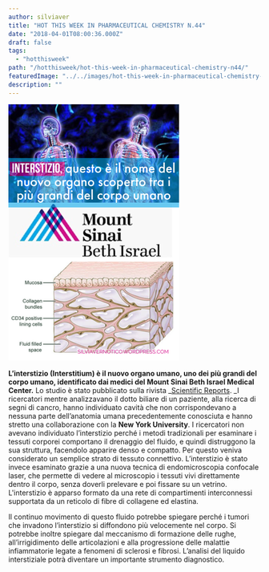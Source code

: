 ```yaml
---
author: silviaver
title: "HOT THIS WEEK IN PHARMACEUTICAL CHEMISTRY N.44"
date: "2018-04-01T08:00:36.000Z"
draft: false
tags:
  - "hotthisweek"
path: "/hotthisweek/hot-this-week-in-pharmaceutical-chemistry-n44/"
featuredImage: "../../images/hot-this-week-in-pharmaceutical-chemistry-n-44.md/5c3e5ebc-385e-4c44-bdbe-24b5c90be9df.png"
description: ""
---
```


![5C3E5EBC-385E-4C44-BDBE-24B5C90BE9DF.PNG](../../images/hot-this-week-in-pharmaceutical-chemistry-n-44.md/5c3e5ebc-385e-4c44-bdbe-24b5c90be9df.png)

**L’interstizio (Interstitium) è il nuovo organo umano, uno dei più grandi del corpo umano, identificato dai medici del Mount Sinai Beth Israel Medical Center.** Lo studio è stato pubblicato sulla rivista \_[Scientific Reports](https://www.nature.com/articles/s41598-018-23062-6). \_I ricercatori mentre analizzavano il dotto biliare di un paziente, alla ricerca di segni di cancro, hanno individuato cavità che non corrispondevano a nessuna parte dell’anatomia umana precedentemente conosciuta e hanno stretto una collaborazione con la **New York University**. I ricercatori non avevano individuato l’interstizio perché i metodi tradizionali per esaminare i tessuti corporei comportano il drenaggio del fluido, e quindi distruggono la sua struttura, facendolo apparire denso e compatto. Per questo veniva considerato un semplice strato di tessuto connettivo. L’interstizio è stato invece esaminato grazie a una nuova tecnica di endomicroscopia confocale laser, che permette di vedere al microscopio i tessuti vivi direttamente dentro il corpo, senza doverli prelevare e poi fissare su un vetrino. L'interstizio è apparso formato da una rete di compartimenti interconnessi supportata da un reticolo di fibre di collagene ed elastina.

Il continuo movimento di questo fluido potrebbe spiegare perché i tumori che invadono l’interstizio si diffondono più velocemente nel corpo. Si potrebbe inoltre spiegare dal meccanismo di formazione delle rughe, all’irrigidimento delle articolazioni e alla progressione delle malattie infiammatorie legate a fenomeni di sclerosi e fibrosi. L’analisi del liquido interstiziale potrà diventare un importante strumento diagnostico.
